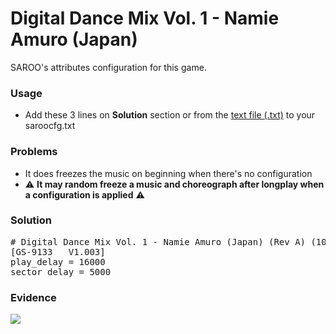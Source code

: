 # Digital Dance Mix Vol. 1 - Namie Amuro (Japan)

SAROO's attributes configuration for this game.

### Usage

- Add these 3 lines on **Solution** section or from the [text file (.txt)](./config.txt) to your saroocfg.txt

### Problems

- It does freezes the music on beginning when there's no configuration
- :warning: **It may random freeze a music and choreograph after longplay when a configuration is applied** :warning:

### Solution

<pre># Digital Dance Mix Vol. 1 - Namie Amuro (Japan) (Rev A) (10M, 12M)
[GS-9133   V1.003]
play_delay = 16000
sector_delay = 5000</pre>

### Evidence

[![](https://img.youtube.com/vi/GrLqtFjVU7k/0.jpg)](https://youtu.be/GrLqtFjVU7k)
